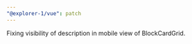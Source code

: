 ```yaml
---
"@explorer-1/vue": patch
---
```


Fixing visibility of description in mobile view of BlockCardGrid.

